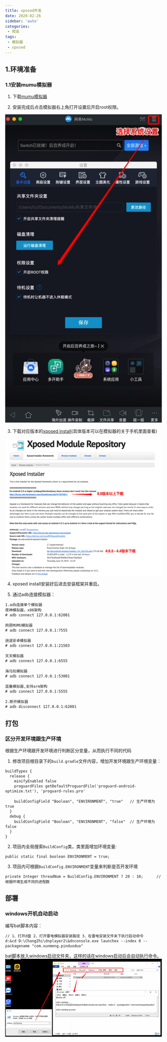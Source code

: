 ```yaml
---
title: xposed开发
date: 2020-02-26
sidebar: 'auto'
categories:
 - 爬虫
tags:
 - 模拟器
 - xposed
---
```


## 1.环境准备

### 1.1安装mumu模拟器

1. 下载[mumu模拟器](https://mumu.163.com/)

2. 安装完成后点击模拟器右上角打开设置后开启root权限。

![开启root权限](./images/root.jpg)

3. 下载对应版本的[xposed install](https://repo.xposed.info/module/de.robv.android.xposed.installer)(具体版本可以在模拟器的关于手机里面查看)

![Xposed-install](./images/Xposed-install-download.png)

4. xposed install安装好后进去安装框架并重启。

5. 通过adb连接模拟器：
```
1.adb连接单个模拟器
夜神模拟器，x86架构
# adb connect 127.0.0.1:62001
 
网易MUMU模拟器
# adb connect 127.0.0.1:7555
 
逍遥安卓模拟器
# adb connect 127.0.0.1:21503
 
天天模拟器
# adb connect 127.0.0.1:6555
 
海马玩模拟器 
# adb connect 127.0.0.1:53001
 
蓝叠模拟器,支持arm架构
# adb connect 127.0.0.1:5555
 
2.断开模拟器
# adb disconnect 127.0.0.1:62001
```

## 打包
### 区分开发环境跟生产环境
根据生产环境跟开发环境进行判断区分变量，从而执行不同的代码
1. 修改项目根目录下的`build.gradle`文件内容，增加开发环境跟生产环境变量：
```
buildTypes {
  release {
    minifyEnabled false
    proguardFiles getDefaultProguardFile('proguard-android-optimize.txt'), 'proguard-rules.pro'
  
    buildConfigField "Boolean", "ENVIRONMENT", "true"   // 生产环境为true
  }
  debug {
    buildConfigField "Boolean", "ENVIRONMENT", "false"  // 生产环境为false
  }
}
```
2. 项目内全局搜索`BuildConfig`类，类里面增加环境变量:
```
public static final boolean ENVIRONMENT = true;
```
3. 项目内可根据`BuildConfig.ENVIRONMENT`变量来判断是否开发环境
```
private Integer threadNum = BuildConfig.ENVIRONMENT ? 20 : 10;      // 根据环境生成不同的进程数
```

## 部署
### windows开机自动启动
编写bat脚本内容：
```
// 1、打开d盘 2、打开雷电模拟器安装路径 3、在雷电安装文件夹下执行启动命令
d:&cd D:\ChangZhi\dnplayer2\&dnconsole.exe launchex --index 0 --packagename "com.xunmeng.pinduoduo"
```
bat脚本放入windows启动文件夹，这样的话在windows启动后会自动执行命令。
![启动脚本](./images/auto-run.png)